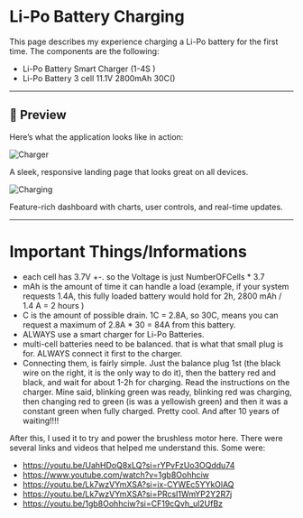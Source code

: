 # Li-Po Battery Charging

This page describes my experience charging a Li-Po battery for the first time.
The components are the following:

- Li-Po Battery Smart Charger (1-4S )
- Li-Po Battery 3 cell 11.1V 2800mAh 30C()
---

## 🚀 Preview

Here’s what the application looks like in action:

![Charger](https://github.com/jpinela/variousscripts/edit/main/arduino/li-pobatterycharging/IMG20250508155011.jpg)

A sleek, responsive landing page that looks great on all devices.

![Charging](https://raw.githubusercontent.com/your-username/your-repo/main/assets/screenshots/dashboard.png)

Feature-rich dashboard with charts, user controls, and real-time updates.


---

# Important Things/Informations
- each cell has 3.7V +-. so the Voltage is just NumberOFCells * 3.7
- mAh is the amount of time it can handle a load (example, if your system requests 1.4A, this fully loaded battery would hold for 2h, 2800 mAh / 1.4 A = 2 hours )
- C is the amount of possible drain. 1C = 2.8A, so 30C, means you can request a maximum of 2.8A * 30 = 84A from this battery.
- ALWAYS use a smart charger for Li-Po Batteries.
- multi-cell batteries need to be balanced. that is what that small plug is for. ALWAYS connect it first to the charger.
- Connecting them, is fairly simple. Just the balance plug 1st (the black wire on the right, it is the only way to do it), then the battery red and black, and wait for about 1-2h for charging. Read the instructions on the charger. Mine said, blinking green was ready, blinking red was charging, then changing red to green (is was a yellowish green) and then it was a constant green when fully charged. Pretty cool. And after 10 years of waiting!!!!

After this, I used it to try and power the brushless motor here.
There were several links and videos that helped me understand this. Some were:

- https://youtu.be/UahHDoQ8xLQ?si=rYPvFzUo3OQddu74
- https://www.youtube.com/watch?v=1gb8Oohhciw
- https://youtu.be/Lk7wzVYmXSA?si=ix-CYWEc5YYkOlAQ
- https://youtu.be/Lk7wzVYmXSA?si=PRcsI1WmYP2Y2R7j
- https://youtu.be/1gb8Oohhciw?si=CF19cQvh_ul2UfBz

